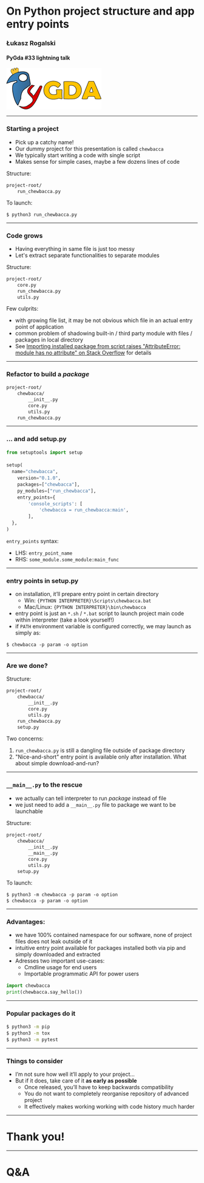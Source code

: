 # On Python project structure and app entry points
### Łukasz Rogalski
#### PyGda #33 lightning talk
![](assets/pygda.png)

---

### Starting a project

- Pick up a catchy name!
- Our dummy project for this presentation is called `chewbacca`
- We typically start writing a code with single script
- Makes sense for simple cases, maybe a few dozens lines of code

Structure:
```
project-root/
    run_chewbacca.py
```

To launch:
```
$ python3 run_chewbacca.py
```

---

### Code grows

- Having everything in same file is just too messy
- Let's extract separate functionalities to separate modules

Structure:
```
project-root/
    core.py
    run_chewbacca.py
    utils.py
```

Few culprits:
- with growing file list, it may be not obvious which file in an actual entry point of application
- common problem of shadowing built-in / third party module with files / packages in local directory
- See [Importing installed package from script raises "AttributeError: module has no attribute" on Stack Overflow](https://stackoverflow.com/questions/36250353/importing-installed-package-from-script-raises-attributeerror-module-has-no-at) for details

---

### Refactor to build a _package_

```
project-root/
    chewbacca/
        __init__.py
        core.py
        utils.py
    run_chewbacca.py
```

---

### ... and add setup.py

```python
from setuptools import setup

setup(
  name="chewbacca",
    version="0.1.0",
    packages=["chewbacca"],
    py_modules=["run_chewbacca"],
    entry_points={
        'console_scripts': [
            'chewbacca = run_chewbacca:main',
        ],
  },
)
```

`entry_points` syntax:
- LHS: `entry_point_name`
- RHS: `some_module.some_module:main_func`

---

### entry points in setup.py
- on installation, it’ll prepare entry point in certain directory
    - Win: `{PYTHON INTERPRETER}\Scripts\chewbacca.bat`
    - Mac/Linux: `{PYTHON INTERPRETER}\bin\chewbacca`
- entry point is just an `*.sh` / `*.bat` script to launch project main code within interpreter (take a look yourself!)
- if `PATH` environment variable is configured correctly, we may launch as simply as:

```
$ chewbacca -p param -o option
```

---

### Are we done?

Structure:
```
project-root/
    chewbacca/
        __init__.py
        core.py
        utils.py
    run_chewbacca.py
    setup.py
```

Two concerns:

1. `run_chewbacca.py` is still a dangling file outside of package directory
2. "Nice-and-short" entry point is available only after installation. What about simple download-and-run?

---

### `__main__.py` to the rescue
- we actually can tell interpreter to run _package_ instead of file
- we just need to add a `__main__.py` file to package we want to be launchable

Structure:
```
project-root/
    chewbacca/
        __init__.py
        __main__.py
        core.py
        utils.py
    setup.py
```

To launch:
```
$ python3 -m chewbacca -p param -o option
$ chewbacca -p param -o option
```

---

### Advantages:
- we have 100% contained namespace for our software, none of project files does not leak outside of it
- intuitive entry point available for packages installed both via pip and simply downloaded and extracted
- Adresses two important use-cases:
    - Cmdline usage for end users
    - Importable programmatic API for power users

```python
import chewbacca
print(chewbacca.say_hello())
```

---

### Popular packages do it
```sh
$ python3 -m pip
$ python3 -m tox
$ python3 -m pytest
```

---

### Things to consider
- I’m not sure how well it’ll apply to your project...
- But if it does, take care of it **as early as possible**
    - Once released, you’ll have to keep backwards compatibility
    - You do not want to completely reorganise repository of advanced project
    - It effectively makes working working with code history much harder

---

# Thank you!

---

# Q&A
